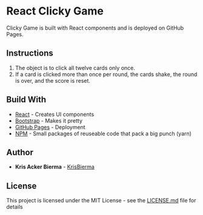# React Clicky Game

Clicky Game is built with React components and is deployed on GitHub Pages. 

## Instructions

1. The object is to click all twelve cards only once.
2. If a card is clicked more than once per round, the cards shake, the round is over, and the score is reset. 

## Build With

* [React](https://reactjs.org/) - Creates UI components
* [Bootstrap](https://getbootstrap.com/) - Makes it pretty
* [GitHub Pages](https://pages.github.com/) - Deployment
* [NPM](https://www.npmjs.com/) - Small packages of reuseable code that pack a big punch (yarn)


## Author

* **Kris Acker Bierma** - [KrisBierma](https://github.com/KrisBierma)

## License

This project is licensed under the MIT License - see the [LICENSE.md](LICENSE.md) file for details